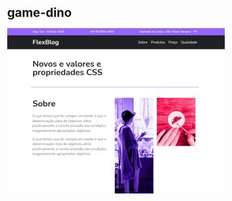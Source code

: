 # game-dino

![game-dino](https://raw.githubusercontent.com/wribeiiro/flexblog/master/Untitled.png)

